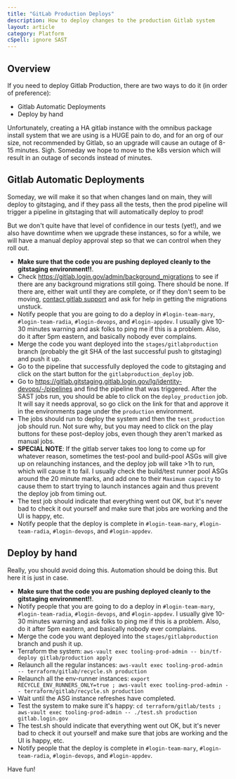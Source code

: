 ```yaml
---
title: "GitLab Production Deploys"
description: How to deploy changes to the production Gitlab system
layout: article
category: Platform
cSpell: ignore SAST
---
```


## Overview

If you need to deploy Gitlab Production, there are two ways to do it
(in order of preference):

* Gitlab Automatic Deployments
* Deploy by hand

Unfortunately, creating a HA gitlab instance with the omnibus package install
system that we are using is a HUGE pain to do, and for an org of our size, 
not recommended by Gitlab, so an upgrade will cause an outage of 8-15 minutes.
Sigh.  Someday we hope to move to the k8s version which will result in an outage
of seconds instead of minutes.

## Gitlab Automatic Deployments

Someday, we will make it so that when changes land on main, they will deploy to gitstaging,
and if they pass all the tests, then the prod pipeline will trigger a pipeline in
gitstaging that will automatically deploy to prod!

But we don't quite have that level of confidence in our tests (yet!), and we also have
downtime when we upgrade these instances, so for a while,
we will have a manual deploy approval step so that we can control when they roll out.

* **Make sure that the code you are pushing deployed cleanly to the gitstaging environment!!**.
* Check https://gitlab.login.gov/admin/background_migrations to see if there are any background
  migrations still going.  There should be none.  If there are, either wait until they are
  complete, or if they don't seem to be moving, 
  [contact gitlab support](https://github.com/18F/identity-devops/wiki/GitLab-Ultimate-Licensing-and-Support)
  and ask for help in getting the migrations unstuck.
* Notify people that you are going to do a deploy in `#login-team-mary`, `#login-team-radia`,
  `#login-devops`, and `#login-appdev`.  I usually give 10-30 minutes warning and ask folks
  to ping me if this is a problem.  Also, do it after 5pm eastern, and basically nobody ever
  complains.
* Merge the code you want deployed into the `stages/gitlabproduction` branch (probably the
  git SHA of the last successful push to gitstaging) and push it up.
* Go to the pipeline that successfully deployed the code to gitstaging and click on the start
  button for the `gitlabproduction_deploy` job.
* Go to https://gitlab.gitstaging.gitlab.login.gov/lg/identity-devops/-/pipelines and find
  the pipeline that was triggered.  After the SAST jobs run, you should be able to click on
  the `deploy_production` job.  It will say it needs approval, so go click on the link for
  that and approve it in the environments page under the `production` environment.
* The jobs should run to deploy the system and then the `test_production` job should run.
  Not sure why, but you may need to click on the play buttons for these post-deploy jobs,
  even though they aren't marked as manual jobs.
* **SPECIAL NOTE**:  If the gitlab server takes too long to come up for whatever reason,
  sometimes the test-pool and build-pool ASGs will give up on relaunching instances, and
  the deploy job will take >1h to run, which will cause it to fail.  I usually check the
  build/test runner pool ASGs around the 20 minute marks, and add one to their
  `Maximum capacity` to cause them to start trying to launch instances again and thus
  prevent the deploy job from timing out.
* The test job should indicate that everything went out OK, but
  it's never bad to check it out yourself and make sure that jobs are working and the UI
  is happy, etc.
* Notify people that the deploy is complete in `#login-team-mary`, `#login-team-radia`,
  `#login-devops`, and `#login-appdev`.

## Deploy by hand

Really, you should avoid doing this.  Automation should be doing this.  But
here it is just in case.

* **Make sure that the code you are pushing deployed cleanly to the gitstaging environment!!**.
* Notify people that you are going to do a deploy in `#login-team-mary`, `#login-team-radia`,
  `#login-devops`, and `#login-appdev`.  I usually give 10-30 minutes warning and ask folks
  to ping me if this is a problem.  Also, do it after 5pm eastern, and basically nobody ever
  complains.
* Merge the code you want deployed into the `stages/gitlabproduction` branch and push it up.
* Terraform the system:  `aws-vault exec tooling-prod-admin -- bin/tf-deploy gitlab/production apply`
* Relaunch all the regular instances: `aws-vault exec tooling-prod-admin -- terraform/gitlab/recycle.sh production`
* Relaunch all the env-runner instances: `export RECYCLE_ENV_RUNNERS_ONLY=true ; aws-vault exec tooling-prod-admin -- terraform/gitlab/recycle.sh production`
* Wait until the ASG instance refreshes have completed.
* Test the system to make sure it's happy: `cd terraform/gitlab/tests ; aws-vault exec tooling-prod-admin -- ./test.sh production gitlab.login.gov`
* The test.sh should indicate that everything went out OK, but
  it's never bad to check it out yourself and make sure that jobs are working and the UI
  is happy, etc.
* Notify people that the deploy is complete in `#login-team-mary`, `#login-team-radia`,
  `#login-devops`, and `#login-appdev`.

Have fun!
